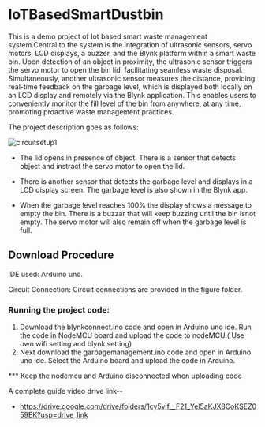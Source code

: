 # IoTBasedSmartDustbin
This is a demo project of Iot based smart waste management system.Central to the system is the integration of ultrasonic sensors, servo motors, LCD displays, a buzzer, and the Blynk platform within a smart waste bin. Upon detection of an object in proximity, the ultrasonic sensor triggers the servo motor to open the bin lid, facilitating seamless waste disposal. Simultaneously, another ultrasonic sensor measures the distance, providing real-time feedback on the garbage level, which is displayed both locally on an LCD display and remotely via the Blynk application. This enables users to conveniently monitor the fill level of the bin from anywhere, at any time, promoting proactive waste management practices.

The project description goes as follows:


![circuitsetup1](https://github.com/Tama-Shil/IoTBasedSmartDustbin/assets/51587530/5b2b4828-94a6-4148-a984-e221143578e1)

* The lid opens in presence of object. There is a sensor that detects object and instract the servo motor to open the lid.

* There is another sensor that detects the garbage level and displays in a LCD display screen. The garbage level is also shown in the Blynk app.
* When the garbage level reaches 100% the display shows a message to empty the bin. There is a buzzar that will keep buzzing until the bin isnot empty. The servo motor will also remain off when the garbage level is full.
## Download Procedure

IDE used: Arduino uno.

Circuit Connection: Circuit connections are provided in the figure folder.

### Running the project code:

1. Download the blynkconnect.ino code and open in Arduino uno ide. Run the code in NodeMCU board and upload the code to nodeMCU.( Use own wifi setting and blynk setting)
2. Next download the garbagemanagement.ino code and open in Arduino uno ide. Select the Arduino board and upload the code in Arduino.

*** Keep the nodemcu and Arduino disconnected when uploading code 

A complete guide video drive link--
* https://drive.google.com/drive/folders/1cy5vif__F21_Yel5aKJX8CoKSEZ059EK?usp=drive_link



